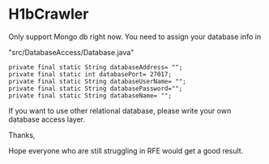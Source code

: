 # H1bCrawler
Only support Mongo db right now.
You need to assign your database info in 

"src/DatabaseAccess/Database.java"

	private final static String databaseAddress= "";
	private final static int databasePort= 27017;
	private final static String databaseUserName= "";
	private final static String databasePassword="";
	private final static String databaseName= "";


If you want to use other relational database, please write your own database access layer.

Thanks,

Hope everyone who are still struggling in RFE would get a good result.
